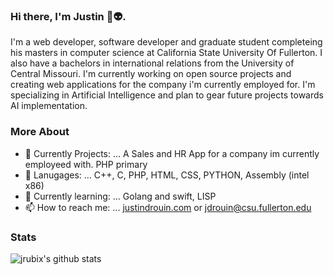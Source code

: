 ### Hi there, I'm Justin 👋👽.
I'm a web developer, software developer and graduate student completeing his masters in computer science at California State University Of Fullerton. I also have a bachelors in international relations from the University of Central Missouri. I'm currently working on open source projects and creating web applications for the company i'm currently employed for. I'm specializing in Artificial Intelligence and plan to gear future projects towards AI implementation.

### More About
- 🔭 Currently Projects: ...  A Sales and HR App for a company im currently employeed with. PHP primary
- 🤖 Lanugages: ... C++, C, PHP, HTML, CSS, PYTHON, Assembly (intel x86)
- 🌱 Currently learning: ...  Golang and swift, LISP
- 📫 How to reach me: ...  <a href="https://justindrouin.com">justindrouin.com</a> or jdrouin@csu.fullerton.edu

### Stats
<img
alt="jrubix's github stats"
src="https://github-readme-stats.vercel.app/api?username=jrubix&show_icons=true&hide_border=true"
/>
